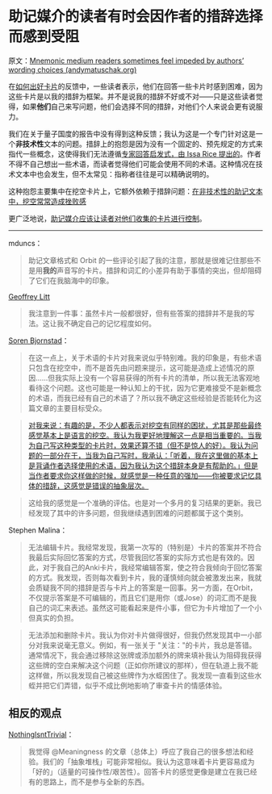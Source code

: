 # 助记媒介的读者有时会因作者的措辞选择而感到受阻

原文：[Mnemonic medium readers sometimes feel impeded by authors’ wording choices (andymatuschak.org)](https://notes.andymatuschak.org/zMFKJdtNGpucVUcitRVJiMxfyoNY4A4c2Bd)

在[如何出好卡片](https://andymatuschak.org/prompts)的反馈中，一些读者表示，他们在回答一些卡片时感到困难，因为这些卡片是以我的措辞为框架。并不是说我的措辞不好或不对——只是这些读者觉得，如果**他们**自己来写问题，他们会选择不同的措辞，对他们个人来说会更有说服力。

我们在关于量子国度的报告中没有得到这种反馈；我认为这是一个专门针对这是一个**非技术性**文本的问题。措辞上的抱怨是因为没有一个固定的、预先规定的方式来指代一些概念，这使得我们无法遵循[专家回答启发式，由 Issa Rice 提出的](https://notes.andymatuschak.org/zEfpMY7F12gQ6NcbycHCNdpXqxb2mxdkJiX)。作者不得不自己想出一些术语，而读者觉得他们可能会使用不同的术语。这种情况在技术文本中也会发生，但不太常见：指称者往往是可以精确说明的。

这种抱怨主要集中在挖空卡片上，它额外依赖于措辞问题：[在非技术性的助记文本中，挖空常常造成挫败感](https://notes.andymatuschak.org/z7vMfxWXDXhyJr3X69Yjwt6FjkSsKC9G3QqZU)

更广泛地说，[助记媒介应该让读者对他们收集的卡片进行控制](https://notes.andymatuschak.org/z3XqmAYKcD411jZgBik9oyXgcrarXycADWVeh)。

------

mduncs：

> 助记文章格式和 Orbit 的一些评论引起了我的注意，那就是很难记住那些不是用**我的**声音写的卡片。措辞和词汇的小差异有助于事情的突出，但却阻碍了它们在我脑海中的印象。

[Geoffrey Litt](https://twitter.com/geoffreylitt/status/1354068995629002753)

> 我注意到一件事：虽然卡片一般都很好，但有些答案的措辞并不是我的写法。这让我不确定自己的记忆程度如何。

[Soren Bjornstad](javascript:void(0))：

> 在这一点上，关于术语的卡片对我来说似乎特别难。我的印象是，有些术语只包含在挖空中，而不是首先由问题来提示，这可能是造成上述情况的原因......但我实际上没有一个容易获得的所有卡片的清单，所以我无法客观地看待这个问题。这也可能是一种认知上的干扰，因为它更难接受不是新概念的术语，而我已经有自己的术语了？所以我不确定这些经验是否能转化为这篇文章的主要目标受众。

>

> [对我来说：有趣的是，不少人都表示对挖空有同样的困扰，尤其是那些最终感觉基本上是语言的挖空。我认为我更好地理解这一点是相当重要的。当我为自己写这种类型的卡片时，效果还算不错（但不是惊人的好）。我认为问题的一部分在于，当我为自己写时，我承认：「听着，我在这里做的基本上是背诵作者选择使用的术语，因为我认为这个措辞本身是有帮助的。」但是当作者要求你这样做的时候，就感觉是一种任意的强加——你被要求记忆具体的措辞，这感觉是错误的抽象层次。](https://notes.andymatuschak.org/zMFKJdtNGpucVUcitRVJiMxfyoNY4A4c2Bd)

>

> 这给我的感觉是一个准确的评估。也是对一个多月的复习结果的更新。我已经发现了其中的许多问题，但我继续遇到困难的问题都属于这个类别。

Stephen Malina：

> 无法编辑卡片。我经常发现，我第一次写的（特别是）卡片的答案并不符合我最后实际回忆答案的方式，尽管我回忆答案的实际方式也是有效的。因此，对于我自己的Anki卡片，我经常编辑答案，使之符合我倾向于回忆答案的方式。我发现，否则每次看到卡片，我的谨慎倾向就会被激发出来，我就会质疑我不同的措辞是否与卡片上的答案是一回事。另一方面，在Orbit，不仅提示答案是不可编辑的，而且它们是用你（或Jose）的词汇而不是我自己的词汇来表述。虽然这可能看起来是件小事，但它为卡片增加了一个小但真实的负担。

>

> 无法添加和删除卡片。我认为你对卡片做得很好，但我仍然发现其中一小部分对我来说毫无意义。例如，有一张关于 "关注："的卡片，我总是答错。通常情况下，我会通过移除这张牌或添加额外的牌来填补我认为阻碍我获得这些牌的空白来解决这个问题（正如你所建议的那样），但在轨道上我不能这样做，所以我发现自己被这些牌作为水蛭困住了。我发现一直看到这些水蛭并把它们弄错，似乎不成比例地影响了审查卡片的情感体验。

## 相反的观点

[NothingIsntTrivial](https://twitter.com/IsntTrivial/status/1355824623405981696)：

> 我觉得 @Meaningness 的文章（总体上）呼应了我自己的很多想法和经验。我们的「抽象堆栈」可能非常相似。我认为这意味着卡片更容易成为「好的」（适量的可操作性/艰苦性）。回答卡片的感觉更像是建立在我已经有的思路上，而不是参与全新的东西。